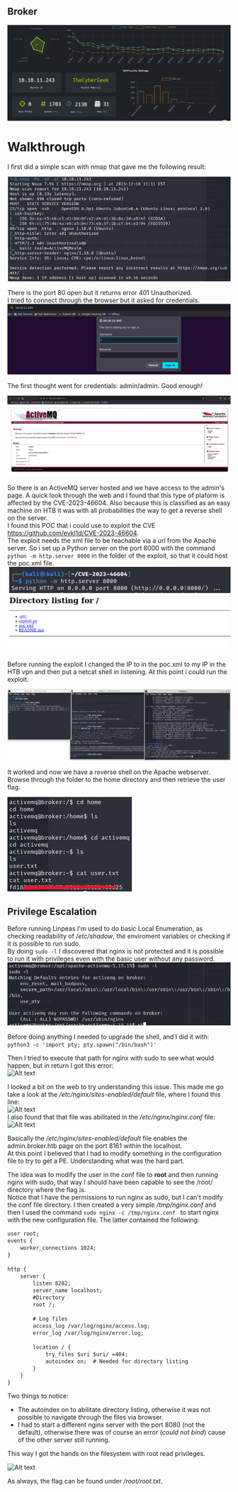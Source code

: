 ## Broker
  
![Alt text](image.png)
  
# Walkthrough
I first did a simple scan with nmap that gave me the following result: 
  
![Alt text](image-6.png)
  
There is the port 80 open but it returns error 401 Unauthorized.  
I tried to connect through the browser but it asked for credentials.  
![Alt text](image-7.png)  

The first thought went for credentials: admin/admin. Good enough!  
  
![Alt text](image-8.png)  
  
So there is an ActiveMQ server hosted and we have access to the admin's page. A quick look through the web and I found that this type of plaform is affected by the CVE-2023-46604. Also because this is classified as an easy machine on HTB it was with all probabilities the way to get a reverse shell on the server.  
I found this POC that i could use to exploit the CVE https://github.com/evkl1d/CVE-2023-46604.  
The exploit needs the xml file to be reachable via a url from the Apache server. So i set up a Python server on the port 8000 with the command ``` python -m http.server 8000 ``` in the folder of the exploit, so that it could host the poc.xml file.
![Alt text](image-2.png) 
![Alt text](image-3.png)
   
Before running the exploit I changed the IP to in the poc.xml to my IP in the HTB vpn and then put a netcat shell in listening. At this point i could run the exploit.  
  
![Alt text](image-4.png)  
  
It worked and now we have a reverse shell on the Apache webserver.  
Browse through the folder to the home directory and then retrieve the user flag.  
  
![Alt text](image-5.png)
  
## Privilege Escalation
Before running Linpeas I'm used to do basic Local Enumeration, as checking readability of */etc/shadow*, the enviroment variables or checking if it is possible to run sudo.  
By doing ``` sudo -l ``` I discovered that nginx is not protected and it is possible to run it with privileges even with the basic user without any password.  
![Alt text](image-9.png)  
  
Before doing anything I needed to upgrade the shell, and I did it with:  
```python3 -c 'import pty; pty.spawn("/bin/bash")' ```   
  
Then I tried to execute that path for nginx with sudo to see what would happen, but in return I got this error:  
![Alt text](image-10.png)
  
I looked a bit on the web to try understanding this issue. This made me go take a look at the */etc/nginx/sites-enabled/default* file, where I found this line:  
![Alt text](image-11.png)  
I also found that that file was abilitated in the */etc/nginx/nginx.conf* file:    
![Alt text](image-12.png)  
  
Basically the */etc/nginx/sites-enabled/default* file enables the admin.broker.htb page on the port 8161 within the localhost.  
At this point I believed that I had to modify something in the configuration file to try to get a PE. Understanding what was the hard part.

The idea was to modify the user in the conf file to **root** and then running nginx with sudo, that way I should have been capable to see the /root/ directory where the flag is.  
Notice that I have the permissions to run nginx as sudo, but I can't modify the conf file directory.  I then created a very simple */tmp/nginx.conf* and then I used the command ```sudo nginx -c /tmp/nginx.conf ``` to start nginx with the new configuration file. The latter contained the following:  
  
```
user root;
events {
    worker_connections 1024;  
}

http {
    server {
        listen 8282;
        server_name localhost;
        #Directory
        root /;

        # Log files
        access_log /var/log/nginx/access.log;
        error_log /var/log/nginx/error.log;

        location / {
            try_files $uri $uri/ =404;
            autoindex on;  # Needed for directory listing
        }
    }
}
```  
  
Two things to notice:
- The autoindex on to abilitate directory listing, otherwise it was not possible to navigate through the files via browser.
- I had to start a different nginx server with the port 8080 (not the default), otherwise there was of course an error (*could not bind*) cause of the other server still running.  
  
This way I got the hands on the filesystem with root read privileges.  
  
![Alt text](image-13.png)
  
As always, the flag can be found under */root/root.txt*.